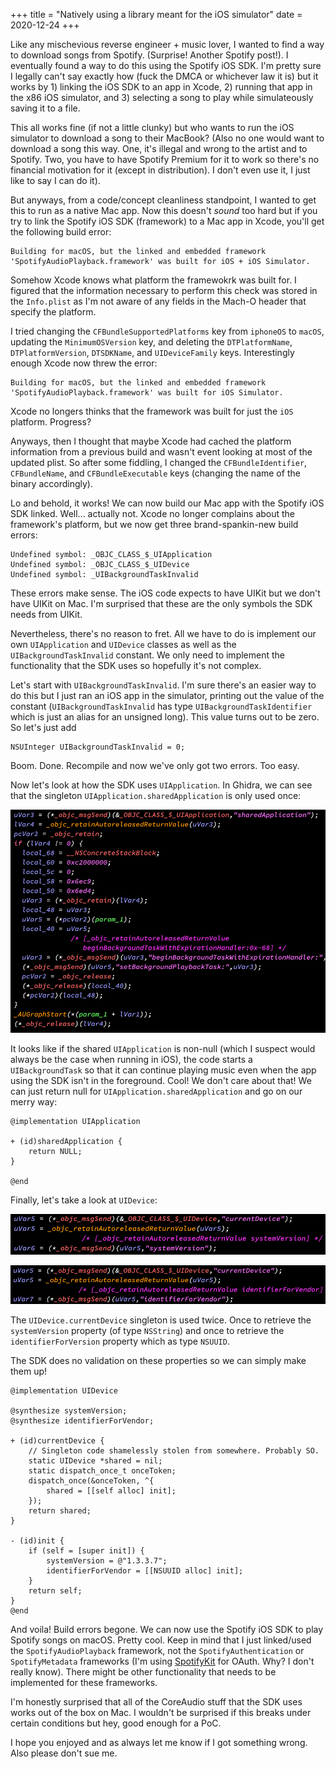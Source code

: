 +++
title = "Natively using a library meant for the iOS simulator"
date = 2020-12-24
+++

Like any mischevious reverse engineer + music lover, I wanted to find a way to download songs from Spotify. (Surprise! Another Spotify post!). I eventually found a way to do this using the Spotify iOS SDK. I'm pretty sure I legally can't say exactly how (fuck the DMCA or whichever law it is) but it works by 1) linking the iOS SDK to an app in Xcode, 2) running that app in the x86 iOS simulator, and 3) selecting a song to play while simulateously saving it to a file. 

This all works fine (if not a little clunky) but who wants to run the iOS simulator to download a song to their MacBook? (Also no one would want to download a song this way. One, it's illegal and wrong to the artist and to Spotify. Two, you have to have Spotify Premium for it to work so there's no financial motivation for it (except in distribution). I don't even use it, I just like to say I can do it).

But anyways, from a code/concept cleanliness standpoint, I wanted to get this to run as a native Mac app. Now this doesn't *sound* too hard but if you try to link the Spotify iOS SDK (framework) to a Mac app in Xcode, you'll get the following build error:

```
Building for macOS, but the linked and embedded framework 'SpotifyAudioPlayback.framework' was built for iOS + iOS Simulator.
```

Somehow Xcode knows what platform the framewokrk was built for. I figured that the information necessary to perform this check was stored in the `Info.plist` as I'm not aware of any fields in the Mach-O header that specify the platform.

I tried changing the `CFBundleSupportedPlatforms` key from `iphoneOS` to `macOS`, updating the `MinimumOSVersion` key, and deleting the `DTPlatformName`, `DTPlatformVersion`, `DTSDKName`, and `UIDeviceFamily` keys. Interestingly enough Xcode now threw the error:

```
Building for macOS, but the linked and embedded framework 'SpotifyAudioPlayback.framework' was built for iOS Simulator.
```

Xcode no longers thinks that the framework was built for just the `iOS` platform. Progress?

Anyways, then I thought that maybe Xcode had cached the platform information from a previous build and wasn't event looking at most of the updated plist. So after some fiddling, I changed the `CFBundleIdentifier`, `CFBundleName`, and `CFBundleExecutable` keys (changing the name of the binary accordingly). 

Lo and behold, it works! We can now build our Mac app with the Spotify iOS SDK linked. Well... actually not. Xcode no longer complains about the framework's platform, but we now get three brand-spankin-new build errors:

```
Undefined symbol: _OBJC_CLASS_$_UIApplication
Undefined symbol: _OBJC_CLASS_$_UIDevice
Undefined symbol: _UIBackgroundTaskInvalid
```

These errors make sense. The iOS code expects to have UIKit but we don't have UIKit on Mac. I'm  surprised that these are the only symbols the SDK needs from UIKit.

Nevertheless, there's no reason to fret. All we have to do is implement our own `UIApplication` and `UIDevice` classes as well as the `UIBackgroundTaskInvalid` constant. We only need to implement the functionality that the SDK uses so hopefully it's not complex.

Let's start with `UIBackgroundTaskInvalid`. I'm sure there's an easier way to do this but I just ran an iOS app in the simulator, printing out the value of the constant (`UIBackgroundTaskInvalid` has type `UIBackgroundTaskIdentifier` which is just an alias for an unsigned long). This value turns out to be zero. So let's just add

```
NSUInteger UIBackgroundTaskInvalid = 0;
```

Boom. Done. Recompile and now we've only got two errors. Too easy.

Now let's look at how the SDK uses `UIApplication`. In Ghidra, we can see that the singleton `UIApplication.sharedApplication` is only used once:

![uiapp_usage](/uiapp_usage.png)

It looks like if the shared `UIApplication` is non-null (which I suspect would always be the case when running in iOS), the code starts a `UIBackgroundTask` so that it can continue playing music even when the app using the SDK isn't in the foreground. Cool! We don't care about that! We can just return null for `UIApplication.sharedApplication` and go on our merry way:

```
@implementation UIApplication

+ (id)sharedApplication {
    return NULL;
}

@end
```

Finally, let's take a look at `UIDevice`:

![uidev_use1](/uidev_use1.png)

![uidev_use2](/uidev_use2.png)

The `UIDevice.currentDevice` singleton is used twice. Once to retrieve the `systemVersion` property (of type `NSString`) and once to retrieve the `identifierForVersion` property which as type `NSUUID`.

The SDK does no validation on these properties so we can simply make them up!

```
@implementation UIDevice

@synthesize systemVersion;
@synthesize identifierForVendor;

+ (id)currentDevice {
    // Singleton code shamelessly stolen from somewhere. Probably SO.
    static UIDevice *shared = nil;
    static dispatch_once_t onceToken;
    dispatch_once(&onceToken, ^{
        shared = [[self alloc] init];
    });
    return shared;
}

- (id)init {
    if (self = [super init]) {
        systemVersion = @"1.3.3.7";
        identifierForVendor = [[NSUUID alloc] init];
    }
    return self;
}
@end
```

And voila! Build errors begone. We can now use the Spotify iOS SDK to play Spotify songs on macOS. Pretty cool. Keep in mind that I just linked/used the `SpotifyAudioPlayback` framework, not the `SpotifyAuthentication` or `SpotifyMetadata` frameworks (I'm using [SpotifyKit](https://github.com/xzzz9097/SpotifyKit) for OAuth. Why? I don't really know). There might be other functionality that needs to be implemented for these frameworks.

I'm honestly surprised that all of the CoreAudio stuff that the SDK uses works out of the box on Mac. I wouldn't be surprised if this breaks under certain conditions but hey, good enough for a PoC.

I hope you enjoyed and as always let me know if I got something wrong. Also please don't sue me.

